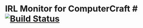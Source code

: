 # IRL Monitor for ComputerCraft # [![Build Status](https://travis-ci.com/Fatboychummy-CC/ExternalMonitor.svg?branch=main)](https://travis-ci.com/Fatboychummy-CC/ExternalMonitor)
